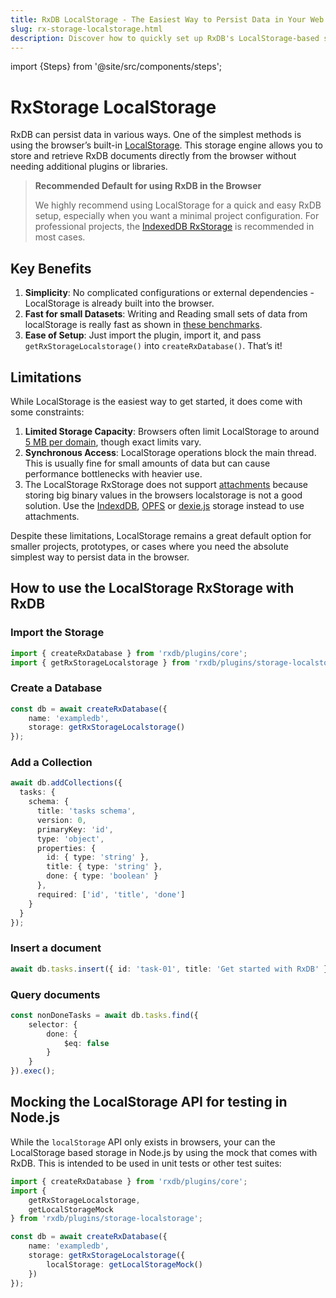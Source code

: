 ```yaml
---
title: RxDB LocalStorage - The Easiest Way to Persist Data in Your Web App
slug: rx-storage-localstorage.html
description: Discover how to quickly set up RxDB's LocalStorage-based storage as the recommended default. Learn its benefits, limitations, and why it’s perfect for demos, prototypes, and lightweight applications.
---
```


import {Steps} from '@site/src/components/steps';

# RxStorage LocalStorage

RxDB can persist data in various ways. One of the simplest methods is using the browser’s built-in [LocalStorage](./articles/localstorage.md). This storage engine allows you to store and retrieve RxDB documents directly from the browser without needing additional plugins or libraries.

> **Recommended Default for using RxDB in the Browser**
>
> We highly recommend using LocalStorage for a quick and easy RxDB setup, especially when you want a minimal project configuration. For professional projects, the [IndexedDB RxStorage](./rx-storage-indexeddb.md) is recommended in most cases.


## Key Benefits

1. **Simplicity**: No complicated configurations or external dependencies - LocalStorage is already built into the browser.
2. **Fast for small Datasets**: Writing and Reading small sets of data from localStorage is really fast as shown in [these benchmarks](./articles/localstorage-indexeddb-cookies-opfs-sqlite-wasm.md#performance-comparison).
4.  **Ease of Setup**: Just import the plugin, import it, and pass `getRxStorageLocalstorage()` into `createRxDatabase()`. That’s it!

## Limitations

While LocalStorage is the easiest way to get started, it does come with some constraints:

1. **Limited Storage Capacity**: Browsers often limit LocalStorage to around [5 MB per domain](./articles/localstorage.md#understanding-the-limitations-of-local-storage), though exact limits vary.
2. **Synchronous Access**: LocalStorage operations block the main thread. This is usually fine for small amounts of data but can cause performance bottlenecks with heavier use.
3. The LocalStorage RxStorage does not support [attachments](./rx-attachment.md) because storing big binary values in the browsers localstorage is not a good solution. Use the [IndexdDB](./rx-storage-indexeddb.md), [OPFS](./rx-storage-opfs.md) or [dexie.js](./rx-storage-dexie.md) storage instead to use attachments.

Despite these limitations, LocalStorage remains a great default option for smaller projects, prototypes, or cases where you need the absolute simplest way to persist data in the browser.

## How to use the LocalStorage RxStorage with RxDB

<Steps>

### Import the Storage
```ts
import { createRxDatabase } from 'rxdb/plugins/core';
import { getRxStorageLocalstorage } from 'rxdb/plugins/storage-localstorage';
```

### Create a Database
```ts
const db = await createRxDatabase({
    name: 'exampledb',
    storage: getRxStorageLocalstorage()
});
```

### Add a Collection

```ts
await db.addCollections({
  tasks: {
    schema: {
      title: 'tasks schema',
      version: 0,
      primaryKey: 'id',
      type: 'object',
      properties: {
        id: { type: 'string' },
        title: { type: 'string' },
        done: { type: 'boolean' }
      },
      required: ['id', 'title', 'done']
    }
  }
});
```

### Insert a document

```ts
await db.tasks.insert({ id: 'task-01', title: 'Get started with RxDB' });
```

### Query documents
```ts
const nonDoneTasks = await db.tasks.find({
    selector: {
        done: {
            $eq: false
        }
    }
}).exec();
```

</Steps>



## Mocking the LocalStorage API for testing in Node.js

While the `localStorage` API only exists in browsers, your can the LocalStorage based storage in Node.js by using the mock that comes with RxDB.
This is intended to be used in unit tests or other test suites:

```ts
import { createRxDatabase } from 'rxdb/plugins/core';
import {
    getRxStorageLocalstorage,
    getLocalStorageMock
} from 'rxdb/plugins/storage-localstorage';

const db = await createRxDatabase({
    name: 'exampledb',
    storage: getRxStorageLocalstorage({
        localStorage: getLocalStorageMock()
    })
});

```
